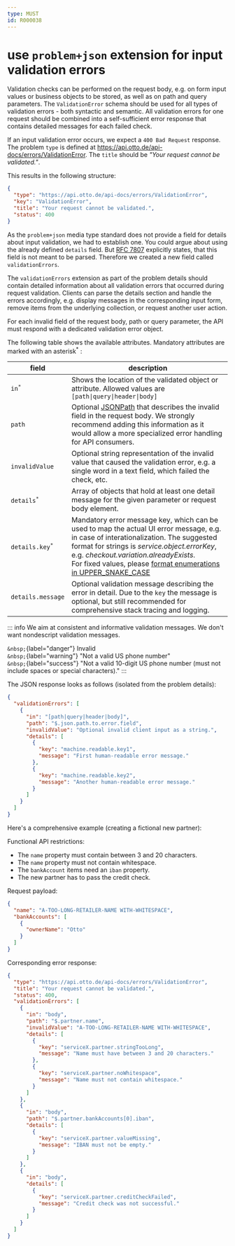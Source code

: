 ```yaml
---
type: MUST
id: R000038
---
```


# use `problem+json` extension for input validation errors

Validation checks can be performed on the request body, e.g. on form input values or business objects to be stored, as well as on path and query parameters. The `ValidationError` schema should be used for all types of validation errors - both syntactic and semantic. All validation errors for one request should be combined into a self-sufficient error response that contains detailed messages for each failed check.

If an input validation error occurs, we expect a `400 Bad Request` response. The problem `type` is defined at <https://api.otto.de/api-docs/errors/ValidationError>. The `title` should be _"Your request cannot be validated."_.

This results in the following structure:

```json
{
  "type": "https://api.otto.de/api-docs/errors/ValidationError",
  "key": "ValidationError",
  "title": "Your request cannot be validated.",
  "status": 400
}
```

As the `problem+json` media type standard does not provide a field for details about input validation, we had to establish one.
You could argue about using the already defined `details` field.
But [RFC 7807](https://tools.ietf.org/html/rfc7807) explicitly states, that this field is not meant to be parsed.
Therefore we created a new field called `validationErrors`.

The `validationErrors` extension as part of the problem details should contain detailed information about all validation errors that occurred during request validation. Clients can parse the details section and handle the errors accordingly, e.g. display messages in the corresponding input form, remove items from the underlying collection, or request another user action.

For each invalid field of the request body, path or query parameter, the API must respond with a dedicated validation error object.

The following table shows the available attributes. Mandatory attributes are marked with an asterisk<sup>\*</sup> :

| field                                 | description                                                                                                                                                                                                                                                                                                                                                       |
| ------------------------------------- | ----------------------------------------------------------------------------------------------------------------------------------------------------------------------------------------------------------------------------------------------------------------------------------------------------------------------------------------------------------------- |
| <code>in<sup>\*</sup></code>          | Shows the location of the validated object or attribute. Allowed values are `[path\|query\|header\|body]`                                                                                                                                                                                                                                                         |
| `path`                                | Optional [JSONPath](https://goessner.net/articles/JsonPath/) that describes the invalid field in the request body. We strongly recommend adding this information as it would allow a more specialized error handling for API consumers.                                                                                                                           |
| `invalidValue`                        | Optional string representation of the invalid value that caused the validation error, e.g. a single word in a text field, which failed the check, etc.                                                                                                                                                                                                            |
| <code>details<sup>\*</sup></code>     | Array of objects that hold at least one detail message for the given parameter or request body element.                                                                                                                                                                                                                                                           |
| <code>details.key<sup>\*</sup></code> | Mandatory error message key, which can be used to map the actual UI error message, e.g. in case of interationalization. The suggested format for strings is _service.object.errorKey_, e.g. _checkout.variation.alreadyExists_. <br> For fixed values, please [format enumerations in UPPER_SNAKE_CASE](https://api.develop.otto.de/api-docs/guidelines/#R004090) |
| `details.message`                     | Optional validation message describing the error in detail. Due to the `key` the message is optional, but still recommended for comprehensive stack tracing and logging.                                                                                                                                                                                          |

::: info
We aim at consistent and informative validation messages.
We don't want nondescript validation messages.

`&nbsp;`{label="danger"} Invalid  
`&nbsp;`{label="warning"} "Not a valid US phone number"  
`&nbsp;`{label="success"} "Not a valid 10-digit US phone number (must not include spaces or special characters)."
:::

The JSON response looks as follows (isolated from the problem details):

```json
{
  "validationErrors": [
    {
      "in": "[path|query|header|body]",
      "path": "$.json.path.to.error.field",
      "invalidValue": "Optional invalid client input as a string.",
      "details": [
        {
          "key": "machine.readable.key1",
          "message": "First human-readable error message."
        },
        {
          "key": "machine.readable.key2",
          "message": "Another human-readable error message."
        }
      ]
    }
  ]
}
```

Here's a comprehensive example (creating a fictional new partner):

Functional API restrictions:

- The `name` property must contain between 3 and 20 characters.
- The `name` property must not contain whitespace.
- The `bankAccount` items need an `iban` property.
- The new partner has to pass the credit check.

Request payload:

```json
{
  "name": "A-TOO-LONG-RETAILER-NAME WITH-WHITESPACE",
  "bankAccounts": [
    {
      "ownerName": "Otto"
    }
  ]
}
```

Corresponding error response:

```json
{
  "type": "https://api.otto.de/api-docs/errors/ValidationError",
  "title": "Your request cannot be validated.",
  "status": 400,
  "validationErrors": [
    {
      "in": "body",
      "path": "$.partner.name",
      "invalidValue": "A-TOO-LONG-RETAILER-NAME WITH-WHITESPACE",
      "details": [
        {
          "key": "serviceX.partner.stringTooLong",
          "message": "Name must have between 3 and 20 characters."
        },
        {
          "key": "serviceX.partner.noWhitespace",
          "message": "Name must not contain whitespace."
        }
      ]
    },
    {
      "in": "body",
      "path": "$.partner.bankAccounts[0].iban",
      "details": [
        {
          "key": "serviceX.partner.valueMissing",
          "message": "IBAN must not be empty."
        }
      ]
    },
    {
      "in": "body",
      "details": [
        {
          "key": "serviceX.partner.creditCheckFailed",
          "message": "Credit check was not successful."
        }
      ]
    }
  ]
}
```
